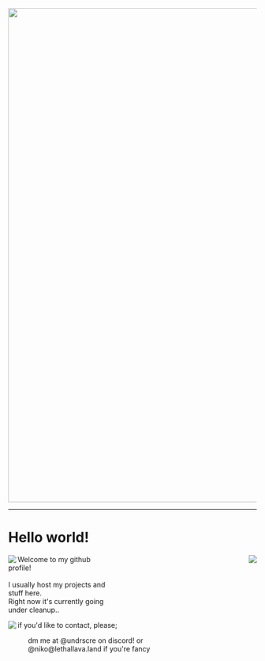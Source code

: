 <img src="https://media.discordapp.net/attachments/1126600573538545704/1216415718019698828/cooltext453763626649135.gif?ex=66004e6b&is=65edd96b&hm=211625a3bad5fcfc34809bcee50643c61a2132fdcd4e6ba08baa9f42f8a98fb3&" style="width:1000px">

---
# Hello world!
<p>
<img src="https://github-readme-stats.vercel.app/api?username=nkkls&show_icons=true&theme=radical" align="right">
<p style="width:200px;">
    <img src="https://github.com/nkkls/nkkls/assets/105597411/e71f2679-8e05-4c26-a35d-cba94007725f" align="left">
    Welcome to my github profile!<br><br>I usually host my projects and stuff here.<br> Right now it's currently going under cleanup..
</p>

<p>
    <img src="https://github.com/nkkls/nkkls/assets/105597411/efb1388f-3da3-42fd-bf85-6617f9a97a43" align="left">
    if you'd like to contact, please;
    <dl>
      <dd>dm me at @undrscre on discord! or<br>
          @niko@lethallava.land if you're fancy</dd>
    </dl>
</p>
</p>
